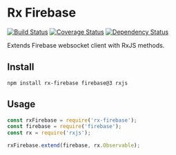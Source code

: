 # Rx Firebase

[![Build Status](https://travis-ci.org/dinoboff/rx-firebase.svg?branch=master)](https://travis-ci.org/dinoboff/rx-firebase)
[![Coverage Status](https://coveralls.io/repos/github/dinoboff/rx-firebase/badge.svg?branch=master)](https://coveralls.io/github/dinoboff/rx-firebase?branch=master)
[![Dependency Status](https://gemnasium.com/dinoboff/rx-firebase.svg)](https://gemnasium.com/dinoboff/rx-firebase)


Extends Firebase websocket client with RxJS methods.


## Install

```shell
npm install rx-firebase firebase@3 rxjs
```

## Usage

```javascript
const rxFirebase = require('rx-firebase');
const firebase = require('firebase');
const rx = require('rxjs');

rxFirebase.extend(firebase, rx.Observable);
```
